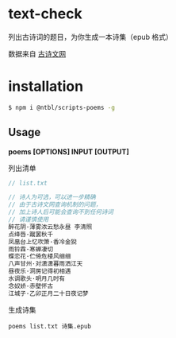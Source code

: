 

# text-check

列出古诗词的题目，为你生成一本诗集（epub 格式）

数据来自 [古诗文网](https://www.gushiwen.org/)

# installation

```bash
$ npm i @ntbl/scripts-poems -g
```

## Usage

**poems [OPTIONS] INPUT [OUTPUT]**

列出清单

```js
// list.txt

// 诗人为可选，可以进一步精确
// 由于古诗文网查询机制的问题，
// 加上诗人后可能会查询不到任何诗词
// 请谨慎使用
醉花阴·薄雾浓云愁永昼 李清照
点绛唇·蹴罢秋千
凤凰台上忆吹箫·香冷金猊
雨铃霖·寒蝉凄切
蝶恋花·伫倚危楼风细细
八声甘州·对潇潇暮雨洒江天
昼夜乐·洞房记得初相遇
水调歌头·明月几时有
念奴娇·赤壁怀古
江城子·乙卯正月二十日夜记梦
```

生成诗集

```
poems list.txt 诗集.epub
```
